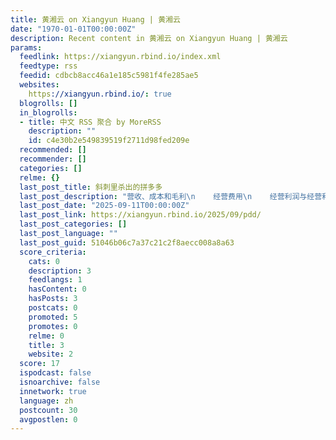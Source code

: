 ```yaml
---
title: 黄湘云 on Xiangyun Huang | 黄湘云
date: "1970-01-01T00:00:00Z"
description: Recent content in 黄湘云 on Xiangyun Huang | 黄湘云
params:
  feedlink: https://xiangyun.rbind.io/index.xml
  feedtype: rss
  feedid: cdbcb8acc46a1e185c5981f4fe285ae5
  websites:
    https://xiangyun.rbind.io/: true
  blogrolls: []
  in_blogrolls:
  - title: 中文 RSS 聚合 by MoreRSS
    description: ""
    id: c4e30b2e549839519f2711d98fed209e
  recommended: []
  recommender: []
  categories: []
  relme: {}
  last_post_title: 斜刺里杀出的拼多多
  last_post_description: "营收、成本和毛利\n    经营费用\n    经营利润与经营利润率（核心指标）\n    净利润与净利率\n "
  last_post_date: "2025-09-11T00:00:00Z"
  last_post_link: https://xiangyun.rbind.io/2025/09/pdd/
  last_post_categories: []
  last_post_language: ""
  last_post_guid: 51046b06c7a37c21c2f8aecc008a8a63
  score_criteria:
    cats: 0
    description: 3
    feedlangs: 1
    hasContent: 0
    hasPosts: 3
    postcats: 0
    promoted: 5
    promotes: 0
    relme: 0
    title: 3
    website: 2
  score: 17
  ispodcast: false
  isnoarchive: false
  innetwork: true
  language: zh
  postcount: 30
  avgpostlen: 0
---
```

